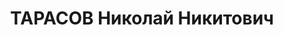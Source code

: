 ---
title: ТАРАСОВ Николай Никитович
description: "Род. в 1897, Орловская губ., г. Ливны, русский, обр.: среднее, член\
  \ ВКП(б) с 1930. Проживал: Украинская ССР, г. Харьков, М. Гончаровка, 11. Каменщик,\
  \ техник-строит., инспект. хлеб. экспедиции и секрет. парткома трансп. к-ра Харгорпищеторга\
  \ \n  Арестован 24.10.1937. Обв. по ст. 54-7-8-11 (участник контрреволюционной правотроцкистской\
  \ террористической организации). Приговор: ВК ВС СССР, 31.12.1937 – ВМН. Расстрелян\
  \ 31.12.1937, г.Харьков. \n  Реабилитирован 16.11.1957"
---